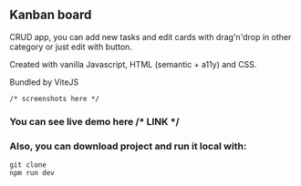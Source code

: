 ## Kanban board

CRUD app, you can add new tasks and edit cards with drag'n'drop in other category or just edit with button.

Created with vanilla Javascript, HTML (semantic + a11y) and CSS.

Bundled by ViteJS

```
/* screenshots here */
```
### You can see live demo here /* LINK */

### Also, you can download project and run it local with:
```
git clone 
npm run dev
```
